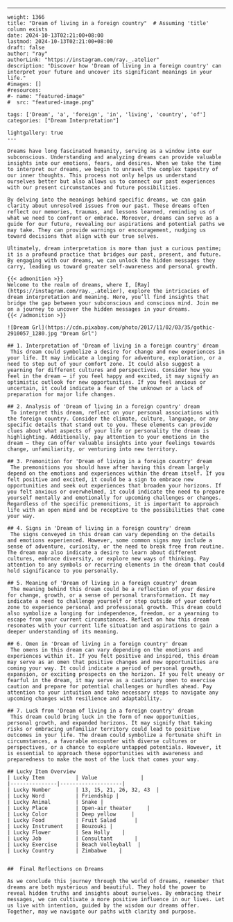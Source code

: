 ---
    weight: 1366
    title: "Dream of living in a foreign country"  # Assuming 'title' column exists
    date: 2024-10-13T02:21:00+08:00
    lastmod: 2024-10-13T02:21:00+08:00
    draft: false
    author: "ray"
    authorLink: "https://instagram.com/ray._.atelier"
    description: "Discover how 'Dream of living in a foreign country' can interpret your future and uncover its significant meanings in your life."
    #images: []
    #resources:
    #- name: "featured-image"
    #  src: "featured-image.png"
    
    tags: ['Dream', 'a', 'foreign', 'in', 'living', 'country', 'of']
    categories: ["Dream Interpretation"]
    
    lightgallery: true
    ---
    
    Dreams have long fascinated humanity, serving as a window into our subconscious. Understanding and analyzing dreams can provide valuable insights into our emotions, fears, and desires. When we take the time to interpret our dreams, we begin to unravel the complex tapestry of our inner thoughts. This process not only helps us understand ourselves better but also allows us to connect our past experiences with our present circumstances and future possibilities.
    
    By delving into the meanings behind specific dreams, we can gain clarity about unresolved issues from our past. These dreams often reflect our memories, traumas, and lessons learned, reminding us of what we need to confront or embrace. Moreover, dreams can serve as a guide for our future, revealing our aspirations and potential paths we may take. They can provide warnings or encouragement, nudging us toward decisions that align with our true selves.
    
    Ultimately, dream interpretation is more than just a curious pastime; it is a profound practice that bridges our past, present, and future. By engaging with our dreams, we can unlock the hidden messages they carry, leading us toward greater self-awareness and personal growth.
    
    {{< admonition >}}
    Welcome to the realm of dreams, where I, [Ray](https://instagram.com/ray._.atelier), explore the intricacies of dream interpretation and meaning. Here, you’ll find insights that bridge the gap between your subconscious and conscious mind. Join me on a journey to uncover the hidden messages in your dreams.
    {{< /admonition >}}
    
    ![Dream Grl](https://cdn.pixabay.com/photo/2017/11/02/03/35/gothic-2910057_1280.jpg "Dream Grl")
    
    ## 1. Interpretation of 'Dream of living in a foreign country' dream
     This dream could symbolize a desire for change and new experiences in your life. It may indicate a longing for adventure, exploration, or a need to step out of your comfort zone. It could also suggest a yearning for different cultures and perspectives. Consider how you feel in the dream – if you feel happy and excited, it may signify an optimistic outlook for new opportunities. If you feel anxious or uncertain, it could indicate a fear of the unknown or a lack of preparation for major life changes.
    
    ## 2. Analysis of 'Dream of living in a foreign country' dream
     To interpret this dream, reflect on your personal associations with the foreign country. Consider the climate, culture, language, or any specific details that stand out to you. These elements can provide clues about what aspects of your life or personality the dream is highlighting. Additionally, pay attention to your emotions in the dream – they can offer valuable insights into your feelings towards change, unfamiliarity, or venturing into new territory.
    
    ## 3. Premonition for 'Dream of living in a foreign country' dream
     The premonitions you should have after having this dream largely depend on the emotions and experiences within the dream itself. If you felt positive and excited, it could be a sign to embrace new opportunities and seek out experiences that broaden your horizons. If you felt anxious or overwhelmed, it could indicate the need to prepare yourself mentally and emotionally for upcoming challenges or changes. Regardless of the specific premonitions, it is important to approach life with an open mind and be receptive to the possibilities that come your way.
    
    ## 4. Signs in 'Dream of living in a foreign country' dream
     The signs conveyed in this dream can vary depending on the details and emotions experienced. However, some common signs may include a sense of adventure, curiosity, or the need to break free from routine. The dream may also indicate a desire to learn about different cultures, embrace diversity, or explore new ways of thinking. Pay attention to any symbols or recurring elements in the dream that could hold significance to you personally.
    
    ## 5. Meaning of 'Dream of living in a foreign country' dream
     The meaning behind this dream could be a reflection of your desire for change, growth, or a sense of personal transformation. It may indicate a need to challenge yourself or step outside of your comfort zone to experience personal and professional growth. This dream could also symbolize a longing for independence, freedom, or a yearning to escape from your current circumstances. Reflect on how this dream resonates with your current life situation and aspirations to gain a deeper understanding of its meaning.
    
    ## 6. Omen in 'Dream of living in a foreign country' dream
     The omens in this dream can vary depending on the emotions and experiences within it. If you felt positive and inspired, this dream may serve as an omen that positive changes and new opportunities are coming your way. It could indicate a period of personal growth, expansion, or exciting prospects on the horizon. If you felt uneasy or fearful in the dream, it may serve as a cautionary omen to exercise caution and prepare for potential challenges or hurdles ahead. Pay attention to your intuition and take necessary steps to navigate any upcoming changes with resilience and adaptability.
    
    ## 7. Luck from 'Dream of living in a foreign country' dream
     This dream could bring luck in the form of new opportunities, personal growth, and expanded horizons. It may signify that taking risks or embracing unfamiliar territory could lead to positive outcomes in your life. The dream could symbolize a fortunate shift in circumstances, a favorable encounter with diverse cultures or perspectives, or a chance to explore untapped potentials. However, it is essential to approach these opportunities with awareness and preparedness to make the most of the luck that comes your way.
    
    ## Lucky Item Overview
    | Lucky Item          | Value              |
    |---------------|--------------------|
    | Lucky Number        | 13, 15, 21, 26, 32, 43  |
    | Lucky Word          | Friendship |
    | Lucky Animal        | Snake |
    | Lucky Place         | Open-air theater     |
    | Lucky Color         | Deep yellow     |
    | Lucky Food          | Fruit Salad      |
    | Lucky Instrument    | Bouzouki |
    | Lucky Flower        | Sea Holly    |
    | Lucky Job           | Consultant       |
    | Lucky Exercise      | Beach Volleyball  |
    | Lucky Country       | Zimbabwe    |
    
    
    ##  Final Reflections on Dreams
    
    As we conclude this journey through the world of dreams, remember that dreams are both mysterious and beautiful. They hold the power to reveal hidden truths and insights about ourselves. By embracing their messages, we can cultivate a more positive influence in our lives. Let us live with intention, guided by the wisdom our dreams offer. Together, may we navigate our paths with clarity and purpose.
    